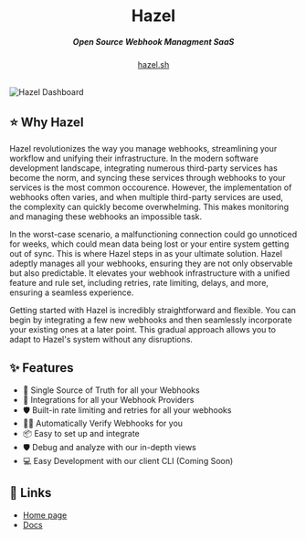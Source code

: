 <div align="center">
    <h1 align="center">Hazel</h1>
    <h5>Open Source Webhook Managment SaaS</h5>
</div>

<div align="center">
  <a href="https://hazel.sh">hazel.sh</a>
</div>
<br/>




![Hazel Dashboard](https://i.imgur.com/6vOmecL.png)



## ⭐️ Why Hazel
Hazel revolutionizes the way you manage webhooks, streamlining your workflow and unifying their infrastructure. In the modern software development landscape, integrating numerous third-party services has become the norm, and syncing these services through webhooks to your services is the most common occourence. However, the implementation of webhooks often varies, and when multiple third-party services are used, the complexity can quickly become overwhelming. This makes monitoring and managing these webhooks an impossible task.

In the worst-case scenario, a malfunctioning connection could go unnoticed for weeks, which could mean data being lost or your entire system getting out of sync. 
This is where Hazel steps in as your ultimate solution. 
Hazel adeptly manages all your webhooks, ensuring they are not only observable but also predictable. 
It elevates your webhook infrastructure with a unified feature and rule set, including retries, rate limiting, delays, and more, ensuring a seamless experience.

Getting started with Hazel is incredibly straightforward and flexible. You can begin by integrating a few new webhooks and then seamlessly incorporate your existing ones at a later point. 
This gradual approach allows you to adapt to Hazel's system without any disruptions.


## ✨ Features

- 🌈 Single Source of Truth for all your Webhooks
- 🚀 Integrations for all your Webhook Providers
- 🛡 Built-in rate limiting and retries for all your webhooks
- 🕵️‍♀️ Automatically Verify Webhooks for you
- 📦 Easy to set up and integrate
- 🛡 Debug and analyze with our in-depth views
- 💻 Easy Development with our client CLI (Coming Soon)


## 🔗 Links

- [Home page](https://hazel.sh)
- [Docs](https://docs.hazel.sh)

